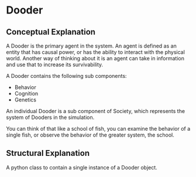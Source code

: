 # Dooder

## Conceptual Explanation

A Dooder is the primary agent in the system. An agent is defined as an entity that has causal power, or has the ability to interact with the physical world. Another way of thinking about it is an agent can take in information and use that to increase its survivability.

A Dooder contains the following sub components:

- Behavior
- Cognition
- Genetics

An individual Dooder is a sub component of Society, which represents the system of Dooders in the simulation.

You can think of that like a school of fish, you can examine the behavior of a single fish, or observe the behavior of the greater system, the school.

## Structural Explanation

A python class to contain a single instance of a Dooder object.
